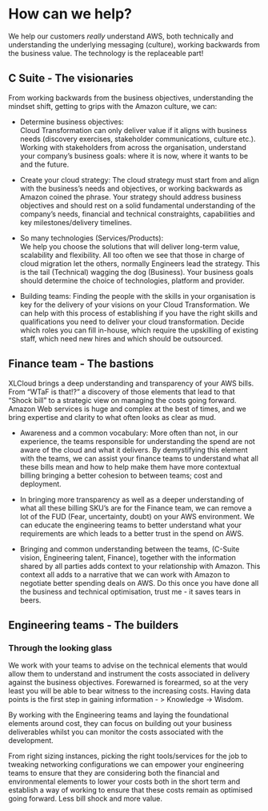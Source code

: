 # How can we help?

We help our customers *really* understand AWS, both technically and understanding the underlying messaging (culture),  working backwards from the business value. The technology is the replaceable part!

## C Suite - The visionaries

From working backwards from the business objectives, understanding the mindset shift, getting to grips with the Amazon culture, we can:

* Determine business objectives:  
    Cloud Transformation can only deliver value if it aligns with business needs (discovery exercises, stakeholder communications, culture etc.). Working with stakeholders from across the organisation, understand your company’s business goals: where it is now, where it wants to be and the future.

* Create your cloud strategy: 
    The cloud strategy must start from and align with the business’s needs and objectives, or working backwards as Amazon coined the phrase. Your strategy should address business objectives and should rest on a solid fundamental understanding of the company’s needs, financial and technical constraights, capabilities and key milestones/delivery timelines.
 
* So many technologies (Services/Products):  
    We help you choose the solutions that will deliver long-term value, scalability and flexibility. All too often we see that those in charge of cloud migration let the others, normally Engineers lead the strategy. This is the tail (Technical) wagging the dog (Business). Your business goals should determine the choice of technologies, platform and provider. 

* Building teams: 
    Finding the people with the skills in your organisation is key for the delivery of your visions on your Cloud Transformation.  We can help with this process of establishing if you have the right skills and qualifications you need to deliver your cloud transformation. Decide which roles you can fill in-house, which require the upskilling of existing staff, which need new hires and which should be outsourced.

## Finance team  - The bastions

XLCloud brings a deep understanding and transparency of your AWS bills. From “WTaF is that!?” a discovery of those elements that lead to that “Shock bill” to a strategic view on managing the costs going forward. Amazon Web services is huge and complex at the best of times, and we bring expertise and clarity to what often looks as clear as mud. 

* Awareness and a common vocabulary:
    More often than not, in our experience, the teams responsible for understanding the spend are not aware of the cloud and what it delivers. By demystifying this element with the teams, we can assist your finance teams to understand what all these bills mean and how to help make them have more contextual billing bringing a better cohesion to between teams; cost and deployment. 

* In bringing more transparency as well as a deeper understanding of what all these billing SKU’s are for the Finance team, we can remove a lot of the FUD (Fear, uncertainty, doubt) on your AWS environment. We can educate the engineering teams to better understand what your requirements are which leads to a better trust in the spend on AWS. 

* Bringing and common understanding between the teams, (C-Suite vision, Engineering talent, Finance),  together with the information shared by all parties adds context to your relationship with Amazon. This context all adds to a narrative that we can work with Amazon to negotiate better spending deals on AWS. Do this once you have done all the business and technical optimisation, trust me - it saves tears in beers.

## Engineering teams - The builders


### Through the looking glass 

We work with your teams to advise on the technical elements that would allow them to understand and instrument the costs associated in delivery against the business objectives. Forewarned is forearmed, so at the very least you will be able to bear witness to the increasing costs. Having data points is the first step in gaining information - > Knowledge -> Wisdom.  

By working with the Engineering teams and laying the foundational elements around cost, they can focus on building out your business deliverables whilst you can monitor the costs associated with the development. 

From right sizing instances, picking the right tools/services for the job to tweaking networking configurations we can empower your engineering teams to ensure that they are considering both the financial and environmental elements to lower your costs both in the short term and establish a way of working to ensure that these costs remain as optimised going forward. Less bill shock and more value.